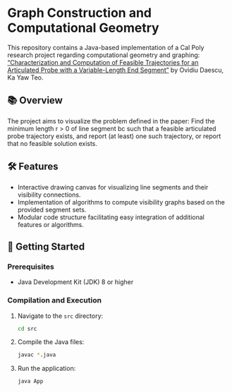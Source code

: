 # Graph Construction and Computational Geometry

This repository contains a Java-based implementation of a Cal Poly research project regarding computational geometry and graphing: [“Characterization and Computation of Feasible
Trajectories for an Articulated Probe with a
Variable-Length End Segment”](https://users.csc.calpoly.edu/~kteo/pub/cgta21_1.pdf) by Ovidiu Daescu, Ka Yaw Teo.

## 📚 Overview

The project aims to visualize the problem defined in the paper: Find the minimum length r > 0 of line segment bc such that
a feasible articulated probe trajectory exists, and report (at least) one such
trajectory, or report that no feasible solution exists.

## 🛠️ Features

- Interactive drawing canvas for visualizing line segments and their visibility connections.
- Implementation of algorithms to compute visibility graphs based on the provided segment sets.
- Modular code structure facilitating easy integration of additional features or algorithms.


## 🚀 Getting Started

### Prerequisites

- Java Development Kit (JDK) 8 or higher

### Compilation and Execution

1. Navigate to the `src` directory:

   ```bash
   cd src
   ```

2. Compile the Java files:

   ```bash
   javac *.java
   ```

3. Run the application:

   ```bash
   java App
   ```
